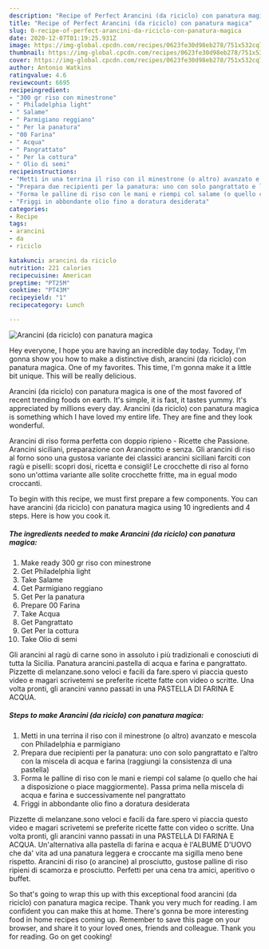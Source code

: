 ```yaml
---
description: "Recipe of Perfect Arancini (da riciclo) con panatura magica"
title: "Recipe of Perfect Arancini (da riciclo) con panatura magica"
slug: 0-recipe-of-perfect-arancini-da-riciclo-con-panatura-magica
date: 2020-12-07T01:19:25.931Z
image: https://img-global.cpcdn.com/recipes/0623fe30d98eb278/751x532cq70/arancini-da-riciclo-con-panatura-magica-recipe-main-photo.jpg
thumbnail: https://img-global.cpcdn.com/recipes/0623fe30d98eb278/751x532cq70/arancini-da-riciclo-con-panatura-magica-recipe-main-photo.jpg
cover: https://img-global.cpcdn.com/recipes/0623fe30d98eb278/751x532cq70/arancini-da-riciclo-con-panatura-magica-recipe-main-photo.jpg
author: Antonio Watkins
ratingvalue: 4.6
reviewcount: 6695
recipeingredient:
- "300 gr riso con minestrone"
- " Philadelphia light"
- " Salame"
- " Parmigiano reggiano"
- " Per la panatura"
- "00 Farina"
- " Acqua"
- " Pangrattato"
- " Per la cottura"
- " Olio di semi"
recipeinstructions:
- "Metti in una terrina il riso con il minestrone (o altro) avanzato e mescola con Philadelphia e parmigiano"
- "Prepara due recipienti per la panatura: uno con solo pangrattato e l’altro con la miscela di acqua e farina (raggiungi la consistenza di una pastella)"
- "Forma le palline di riso con le mani e riempi col salame (o quello che hai a disposizione o piace maggiormente). Passa prima nella miscela di acqua e farina e successivamente nel pangrattato"
- "Friggi in abbondante olio fino a doratura desiderata"
categories:
- Recipe
tags:
- arancini
- da
- riciclo

katakunci: arancini da riciclo 
nutrition: 221 calories
recipecuisine: American
preptime: "PT25M"
cooktime: "PT43M"
recipeyield: "1"
recipecategory: Lunch

---
```



![Arancini (da riciclo) con panatura magica](https://img-global.cpcdn.com/recipes/0623fe30d98eb278/751x532cq70/arancini-da-riciclo-con-panatura-magica-recipe-main-photo.jpg)

Hey everyone, I hope you are having an incredible day today. Today, I'm gonna show you how to make a distinctive dish, arancini (da riciclo) con panatura magica. One of my favorites. This time, I'm gonna make it a little bit unique. This will be really delicious.

Arancini (da riciclo) con panatura magica is one of the most favored of recent trending foods on earth. It's simple, it is fast, it tastes yummy. It's appreciated by millions every day. Arancini (da riciclo) con panatura magica is something which I have loved my entire life. They are fine and they look wonderful.

Arancini di riso forma perfetta con doppio ripieno - Ricette che Passione. Arancini siciliani, preparazione con Arancinotto e senza. Gli arancini di riso al forno sono una gustosa variante dei classici arancini siciliani farciti con ragù e piselli: scopri dosi, ricetta e consigli! Le crocchette di riso al forno sono un&#39;ottima variante alle solite crocchette fritte, ma in egual modo croccanti.


To begin with this recipe, we must first prepare a few components. You can have arancini (da riciclo) con panatura magica using 10 ingredients and 4 steps. Here is how you cook it.

<!--inarticleads1-->

##### The ingredients needed to make Arancini (da riciclo) con panatura magica:

1. Make ready 300 gr riso con minestrone
1. Get  Philadelphia light
1. Take  Salame
1. Get  Parmigiano reggiano
1. Get  Per la panatura
1. Prepare 00 Farina
1. Take  Acqua
1. Get  Pangrattato
1. Get  Per la cottura
1. Take  Olio di semi


Gli arancini al ragù di carne sono in assoluto i più tradizionali e conosciuti di tutta la Sicilia. Panatura arancini.pastella di acqua e farina e pangrattato. Pizzette di melanzane.sono veloci e facili da fare.spero vi piaccia questo video e magari scrivetemi se preferite ricette fatte con video o scritte. Una volta pronti, gli arancini vanno passati in una PASTELLA DI FARINA E ACQUA. 

<!--inarticleads2-->

##### Steps to make Arancini (da riciclo) con panatura magica:

1. Metti in una terrina il riso con il minestrone (o altro) avanzato e mescola con Philadelphia e parmigiano
1. Prepara due recipienti per la panatura: uno con solo pangrattato e l’altro con la miscela di acqua e farina (raggiungi la consistenza di una pastella)
1. Forma le palline di riso con le mani e riempi col salame (o quello che hai a disposizione o piace maggiormente). Passa prima nella miscela di acqua e farina e successivamente nel pangrattato
1. Friggi in abbondante olio fino a doratura desiderata


Pizzette di melanzane.sono veloci e facili da fare.spero vi piaccia questo video e magari scrivetemi se preferite ricette fatte con video o scritte. Una volta pronti, gli arancini vanno passati in una PASTELLA DI FARINA E ACQUA. Un&#39;alternativa alla pastella di farina e acqua è l&#39;ALBUME D&#39;UOVO che da&#39; vita ad una panatura leggera e croccante ma sigilla meno bene rispetto. Arancini di riso (o arancine) al prosciutto, gustose palline di riso ripieni di scamorza e prosciutto. Perfetti per una cena tra amici, aperitivo o buffet. 

So that's going to wrap this up with this exceptional food arancini (da riciclo) con panatura magica recipe. Thank you very much for reading. I am confident you can make this at home. There's gonna be more interesting food in home recipes coming up. Remember to save this page on your browser, and share it to your loved ones, friends and colleague. Thank you for reading. Go on get cooking!
